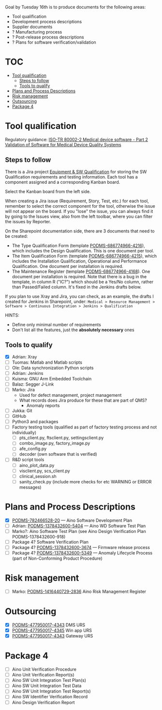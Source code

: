 
Goal by Tuesday 16th is to produce documents for the following areas:
- Tool qualification
- Development process descriptions
- Supplier documents
- ? Manufacturing process
- ? Post-release process descriptions
- ? Plans for software verification/validation

# TOC <!-- omit in toc -->
- [Tool qualification](#tool-qualification)
  - [Steps to follow](#steps-to-follow)
  - [Tools to qualify](#tools-to-qualify)
- [Plans and Process Descriptions](#plans-and-process-descriptions)
- [Risk management](#risk-management)
- [Outsourcing](#outsourcing)
- [Package 4](#package-4)

# Tool qualification

Regulatory guidance: [ISO-TR 80002-2 Medical device software - Part 2 Validation of Software for Medical Device Quality Systems](https://pulseonfi.sharepoint.com/sites/medical/_layouts/15/DocIdRedir.aspx?ID=PODMS-942620546-2376)

## Steps to follow

There is a Jira project [Equipment & SW Qualification](https://pulseon.atlassian.net/secure/RapidBoard.jspa?rapidView=45) for storing the SW Qualification requirements and testing information. Each tool has a component assigned and a corresponding Kanban board.

Select the Kanban board from the left side.

When creating a Jira issue (Requirement, Story, Test, etc.) for each tool, remember to select the correct component for the tool, otherwise the issue will not appear on the board. If you "lose" the issue, you can always find it by going to the Issues view, also from the left toolbar, where you can filter the issues by Reporter.

On the Sharepoint documentation side, there are 3 documents that need to be created:
- The Type Qualification Form (template [PODMS-686774966-4216](https://pulseonfi.sharepoint.com/sites/medical/_layouts/15/DocIdRedir.aspx?ID=PODMS-686774966-4216)), which includes the Design Qualification. This is one document per tool.
- The Item Qualification Form (template [PODMS-686774966-4215](https://pulseonfi.sharepoint.com/sites/medical/_layouts/15/DocIdRedir.aspx?ID=PODMS-686774966-4215)), which includes the Installation Qualification, Operational and Performance Qualification. One document per installation is required.
- The Maintenance Register (template [PODMS-686774966-4168](https://pulseonfi.sharepoint.com/sites/medical/_layouts/15/DocIdRedir.aspx?ID=PODMS-686774966-4168)). One document per installation is required. Note that there is a bug in the template, in column R ("IC?") which should be a Yes/No column, rather than Passed/Failed column. It's fixed in the Jenkins drafts below.

If you plan to use Xray and Jira, you can check, as an example, the drafts I created for Jenkins in Sharepoint, under:
`Medical > Resource Management > Software > Continuous Integration > Jenkins > Qualification`

HINTS:
- Define only minimal number of requirements
- Don't list all the features, just the **absolutely necessary** ones

## Tools to qualify
- [x] Adrian: Xray
- [ ] Tuomas: Matlab and Matlab scripts
- [ ] Ole: Data synchronization Python scripts
- [ ] Adrian: Jenkins
- [ ] Kuisma: GNU Arm Embedded Toolchain
- [ ] Balaz: Segger J-Link
- [ ] Marko: Jira
  - Used for defect management, project management
  - What records does Jira produce for these that are part of QMS?
    - Anomaly reports
- [ ] Jukka: Git
- [ ] GitHub
- [ ] Python3 and packages
- [ ] Factory testing tools (qualified as part of factory testing process and not individually)
  - [ ] pts_client.py, ftsclient.py, settingsclient.py
  - [ ] combo_image.py, factory_image.py
  - [ ] afe_config.py
  - [ ] decoder (own software that is verified)
- [ ] R&D script tools
  - [ ] aino_plot_data.py
  - [ ] visclient.py, scs_client.py
  - [ ] clinical_session.sh
  - [ ] sanity_check.py (include more checks for etc WARNING or ERROR messages)

# Plans and Process Descriptions
- [x] [PODMS-782466528-20](https://pulseonfi.sharepoint.com/sites/medical/_layouts/15/DocIdRedir.aspx?ID=PODMS-782466528-20) — Aino Software Development Plan
- [ ] Adrian: [PODMS-1378432600-5404](https://pulseonfi.sharepoint.com/sites/medical/_layouts/15/DocIdRedir.aspx?ID=PODMS-1378432600-5404) — Aino WD Software Test Plan
- [ ] Marko?: Aino Software Test Plan (see Aino Design Verification Plan PODMS-1378432600-918)
- [ ] Package 4? Software Verification Plan
- [ ] Package 4? [PODMS-1378432600-3674](https://pulseonfi.sharepoint.com/sites/medical/_layouts/15/DocIdRedir.aspx?ID=PODMS-1378432600-3674) — Firmware release process
- [ ] Package 4? [PODMS-1378432600-5349](https://pulseonfi.sharepoint.com/sites/medical/_layouts/15/DocIdRedir.aspx?ID=PODMS-1378432600-5349) — Anomaly Lifecycle Process (part of Non-Conforming Product Procedure) 

# Risk management
- [ ] Marko: [PODMS-1416440729-2836](https://pulseonfi.sharepoint.com/sites/medical/_layouts/15/DocIdRedir.aspx?ID=PODMS-1416440729-2836) Aino Risk Management Register

# Outsourcing
- [x] [PODMS-477950017-4343](https://pulseonfi.sharepoint.com/sites/medical/_layouts/15/DocIdRedir.aspx?ID=PODMS-477950017-4343) DMS URS
- [x] [PODMS-477950017-4345](https://pulseonfi.sharepoint.com/sites/medical/_layouts/15/DocIdRedir.aspx?ID=PODMS-477950017-4345) Win app URS
- [x] [PODMS-477950017-4343](https://pulseonfi.sharepoint.com/sites/medical/_layouts/15/DocIdRedir.aspx?ID=PODMS-1378432600-5349) Gateway URS

# Package 4
- [ ] Aino Unit Verification Procedure
- [ ] Aino Unit Verification Report(s)
- [ ] Aino SW Unit Integration Test Plan(s)
- [ ] Aino SW Unit Integration Test Data
- [ ] Aino SW Unit Integration Test Report(s)
- [ ] Aino SW Identifier Verification Record
- [ ] Aino Design Verification Report